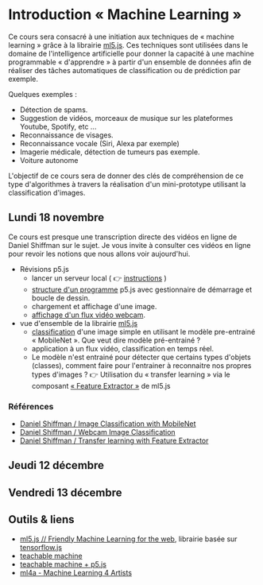 
Introduction « Machine Learning »
===============================================

Ce cours sera consacré à une initiation aux techniques de « machine learning » grâce à la librairie [ml5.js](https://ml5js.org/). Ces techniques sont utilisées dans le domaine de l'intelligence artificielle pour donner la capacité à une machine programmable « d'apprendre » à partir d'un ensemble de données afin de réaliser des tâches automatiques de classification ou de prédiction par exemple.

Quelques exemples : 
* Détection de spams.
* Suggestion de vidéos, morceaux de musique sur les plateformes Youtube, Spotify, etc ... 
* Reconnaissance de visages.
* Reconnaissance vocale (Siri, Alexa par exemple)
* Imagerie médicale, détection de tumeurs pas exemple.
* Voiture autonome

L'objectif de ce cours sera de donner des clés de compréhension de ce type d'algorithmes à travers la réalisation d'un mini-prototype utilisant la classification d'images.

## Lundi 18 novembre
Ce cours est presque une transcription directe des vidéos en ligne de Daniel Shiffman sur le sujet. Je vous invite à consulter ces vidéos en ligne pour revoir les notions que nous allons voir aujourd'hui.

* Révisions p5.js
  * lancer un serveur local ( :point_right: [instructions](https://github.com/v3ga/Cours_Bordeaux_Montaigne/tree/master/MAG1E22_2018_2019#serveur-web-en-local)   )  
  * [structure d'un programme](https://p5js.org/reference/#/p5/setup) p5.js avec gestionnaire de démarrage et boucle de dessin.
  * chargement et affichage d'une image.
  * [affichage d'un flux vidéo webcam](https://p5js.org/examples/dom-video-capture.html).
* vue d'ensemble de la librairie [ml5.js](https://ml5js.org/)
  * [classification](https://learn.ml5js.org/docs/#/reference/image-classifier?id=description) d'une image simple en utilisant le modèle pre-entrainé « MobileNet ». Que veut dire modèle pré-entrainé ? 
  * application à un flux vidéo, classification en temps réel.
  * Le modèle n'est entrainé pour détecter que certains types d'objets (classes), comment faire pour l'entrainer à reconnaitre nos propres types d'images ? :point_right: Utilisation du « transfer learning » via le composant [« Feature Extractor »](https://learn.ml5js.org/docs/#/reference/feature-extractor) de ml5.js

### Références
* [Daniel Shiffman / Image Classification with MobileNet](https://www.youtube.com/watch?v=yNkAuWz5lnY)
* [Daniel Shiffman / Webcam Image Classification](https://www.youtube.com/watch?v=D9BoBSkLvFo)
* [Daniel Shiffman / Transfer learning with Feature Extractor](https://www.youtube.com/watch?v=kRpZ5OqUY6Y)

## Jeudi 12 décembre

## Vendredi 13 décembre


## Outils & liens
* [ml5.js // Friendly Machine Learning for the web](https://ml5js.org/), librairie basée sur [tensorflow.js](https://www.tensorflow.org/js/?hl=fr)
* [teachable machine](https://teachablemachine.withgoogle.com/)
* [teachable machine + p5.js](https://github.com/yining1023/teachable-machine-p5)
* [ml4a - Machine Learning 4 Artists](https://ml4a.github.io/)

